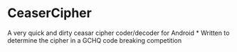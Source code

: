 CeaserCipher
============

A very quick and dirty ceasar cipher coder/decoder for Android  * Written to determine the cipher in a GCHQ code breaking competition
